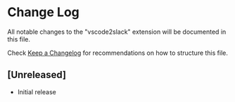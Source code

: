 # Change Log
All notable changes to the "vscode2slack" extension will be documented in this file.

Check [Keep a Changelog](http://keepachangelog.com/) for recommendations on how to structure this file.

## [Unreleased]
- Initial release